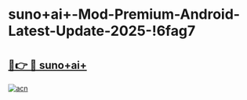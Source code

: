 # suno+ai+-Mod-Premium-Android-Latest-Update-2025-!6fag7

# <h2><a href="https://pno184.esa.edu.pl?title=suno+ai+&ref=6fag7">🔗👉 🔴 suno+ai+</a></h2>

[![acn](https://github.com/user-attachments/assets/0f9c940e-d8b0-45ae-aac7-cd30a18b3e1c)](https://pno184.esa.edu.pl?title=suno+ai+&ref=6fag7)

